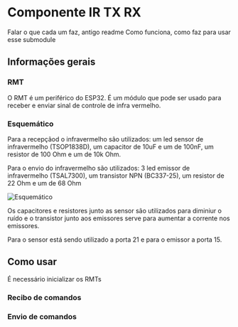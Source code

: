 # Componente IR TX RX

Falar o que cada um faz, antigo readme
Como funciona, como faz para usar esse submodule

## Informações gerais

### RMT
O RMT é um periférico do ESP32. É um módulo que pode ser usado para receber e enviar sinal de controle de infra vermelho.


### Esquemático

Para a recepçãod o infravermelho são utilizados: um led sensor de infravermelho (TSOP1838D), um capacitor  de 10uF e um de 100nF, um resistor de 100 Ohm e um de 10k Ohm. 

Para o envio do infravermelho são utilizados: 3 led emissor de infravermelho (TSAL7300), um transistor NPN (BC337-25), um resistor de 22 Ohm e um de 68 Ohm

![Esquemático](./../../esquematico.png)

Os capacitores e resistores junto as sensor são utilizados para diminiur o ruído e o transistor junto aos emissores serve para aumentar a corrente nos emissores.

Para o sensor está sendo utilizado a porta 21 e para o emissor a porta 15.

## Como usar
É necessário inicializar os RMTs

### Recibo de comandos

### Envio de comandos

